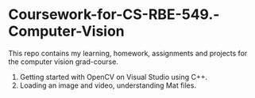 # Coursework-for-CS-RBE-549.-Computer-Vision
This repo contains my learning, homework, assignments and projects for the computer vision grad-course. 

1. Getting started with OpenCV on Visual Studio using C++.  
2. Loading an image and video, understanding Mat files. 
